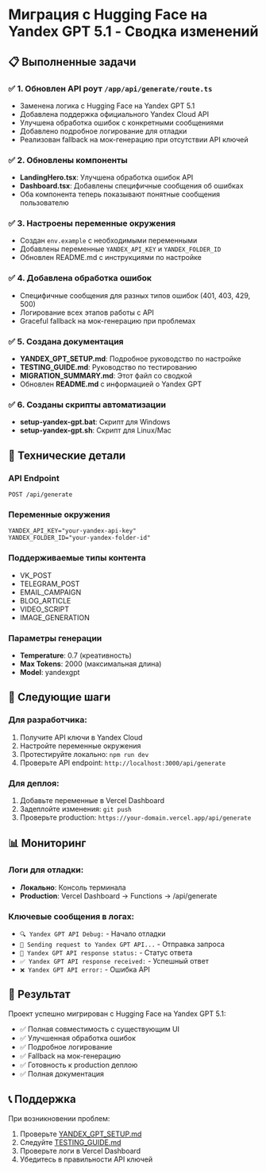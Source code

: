# Миграция с Hugging Face на Yandex GPT 5.1 - Сводка изменений

## 📋 Выполненные задачи

### ✅ 1. Обновлен API роут `/app/api/generate/route.ts`
- Заменена логика с Hugging Face на Yandex GPT 5.1
- Добавлена поддержка официального Yandex Cloud API
- Улучшена обработка ошибок с конкретными сообщениями
- Добавлено подробное логирование для отладки
- Реализован fallback на мок-генерацию при отсутствии API ключей

### ✅ 2. Обновлены компоненты
- **LandingHero.tsx**: Улучшена обработка ошибок API
- **Dashboard.tsx**: Добавлены специфичные сообщения об ошибках
- Оба компонента теперь показывают понятные сообщения пользователю

### ✅ 3. Настроены переменные окружения
- Создан `env.example` с необходимыми переменными
- Добавлены переменные `YANDEX_API_KEY` и `YANDEX_FOLDER_ID`
- Обновлен README.md с инструкциями по настройке

### ✅ 4. Добавлена обработка ошибок
- Специфичные сообщения для разных типов ошибок (401, 403, 429, 500)
- Логирование всех этапов работы с API
- Graceful fallback на мок-генерацию при проблемах

### ✅ 5. Создана документация
- **YANDEX_GPT_SETUP.md**: Подробное руководство по настройке
- **TESTING_GUIDE.md**: Руководство по тестированию
- **MIGRATION_SUMMARY.md**: Этот файл со сводкой
- Обновлен **README.md** с информацией о Yandex GPT

### ✅ 6. Созданы скрипты автоматизации
- **setup-yandex-gpt.bat**: Скрипт для Windows
- **setup-yandex-gpt.sh**: Скрипт для Linux/Mac

## 🔧 Технические детали

### API Endpoint
```
POST /api/generate
```

### Переменные окружения
```env
YANDEX_API_KEY="your-yandex-api-key"
YANDEX_FOLDER_ID="your-yandex-folder-id"
```

### Поддерживаемые типы контента
- VK_POST
- TELEGRAM_POST  
- EMAIL_CAMPAIGN
- BLOG_ARTICLE
- VIDEO_SCRIPT
- IMAGE_GENERATION

### Параметры генерации
- **Temperature**: 0.7 (креативность)
- **Max Tokens**: 2000 (максимальная длина)
- **Model**: yandexgpt

## 🚀 Следующие шаги

### Для разработчика:
1. Получите API ключи в Yandex Cloud
2. Настройте переменные окружения
3. Протестируйте локально: `npm run dev`
4. Проверьте API endpoint: `http://localhost:3000/api/generate`

### Для деплоя:
1. Добавьте переменные в Vercel Dashboard
2. Задеплойте изменения: `git push`
3. Проверьте production: `https://your-domain.vercel.app/api/generate`

## 📊 Мониторинг

### Логи для отладки:
- **Локально**: Консоль терминала
- **Production**: Vercel Dashboard → Functions → /api/generate

### Ключевые сообщения в логах:
- `🔍 Yandex GPT API Debug:` - Начало отладки
- `🚀 Sending request to Yandex GPT API...` - Отправка запроса
- `📡 Yandex GPT API response status:` - Статус ответа
- `✅ Yandex GPT API response received:` - Успешный ответ
- `❌ Yandex GPT API error:` - Ошибка API

## 🎯 Результат

Проект успешно мигрирован с Hugging Face на Yandex GPT 5.1:
- ✅ Полная совместимость с существующим UI
- ✅ Улучшенная обработка ошибок
- ✅ Подробное логирование
- ✅ Fallback на мок-генерацию
- ✅ Готовность к production деплою
- ✅ Полная документация

## 📞 Поддержка

При возникновении проблем:
1. Проверьте [YANDEX_GPT_SETUP.md](./YANDEX_GPT_SETUP.md)
2. Следуйте [TESTING_GUIDE.md](./TESTING_GUIDE.md)
3. Проверьте логи в Vercel Dashboard
4. Убедитесь в правильности API ключей
